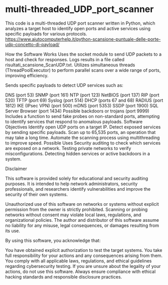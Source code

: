# multi-threaded_UDP_port_scanner

This code is a multi-threaded UDP port scanner written in Python, which analyzes a target host to identify open ports and active services using specific payloads for various protocols.
https://www.aiutocomputerhelp.it/python-scansione-puntuale-delle-porte-udp-concetto-di-payload/

How the Software Works
Uses the socket module to send UDP packets to a host and check for responses.
Logs results in a file called risultati_scansione_ScanUDP.txt.
Utilizes simultaneous threads (ThreadPoolExecutor) to perform parallel scans over a wide range of ports, improving efficiency.

Sends specific payloads to detect UDP services such as:

DNS (port 53)
SNMP (port 161)
NTP (port 123)
NetBIOS (port 137)
RIP (port 520)
TFTP (port 69)
Syslog (port 514)
DHCP (ports 67 and 68)
RADIUS (port 1812)
IKE (IPsec VPN) (port 500)
mDNS (port 5353)
SSDP (port 1900)
SQL Server Browser (port 1434)
Possible backdoors or trojans (port 9999)
Includes a function to send fake probes on non-standard ports, attempting to identify services that respond to anomalous payloads.
Software Objectives
Identify open UDP ports on a target IP.
Detect exposed services by sending specific payloads.
Scan up to 65,535 ports, an operation that may take a long time.
Automate the scanning process using multithreading to improve speed.
Possible Uses
Security auditing to check which services are exposed on a network.
Testing private networks to verify misconfigurations.
Detecting hidden services or active backdoors in a system.

Disclaimer

This software is provided solely for educational and security auditing purposes. It is intended to help network administrators, security professionals, and researchers identify vulnerabilities and improve the security of their own systems.

Unauthorized use of this software on networks or systems without explicit permission from the owner is strictly prohibited. Scanning or probing networks without consent may violate local laws, regulations, and organizational policies. The author and distributor of this software assume no liability for any misuse, legal consequences, or damages resulting from its use.

By using this software, you acknowledge that:

You have obtained explicit authorization to test the target systems.
You take full responsibility for your actions and any consequences arising from them.
You comply with all applicable laws, regulations, and ethical guidelines regarding cybersecurity testing.
If you are unsure about the legality of your actions, do not use this software. Always ensure compliance with ethical hacking standards and responsible disclosure practices.
